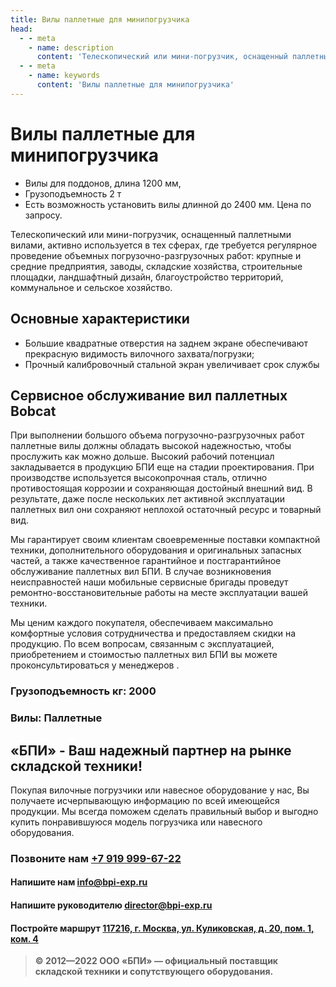 ```yaml
---
title: Вилы паллетные для минипогрузчика
head:
  - - meta
    - name: description
      content: 'Телескопический или мини-погрузчик, оснащенный паллетными вилами, активно используется в тех сферах, где требуется регулярное проведение объемных погрузочно-разгрузочных работ'
  - - meta
    - name: keywords 
      content: 'Вилы паллетные для минипогрузчика'
---
```


# Вилы паллетные для минипогрузчика

- Вилы для поддонов, длина 1200 мм,
- Грузоподъемность 2 т
- Есть возможность установить вилы длинной до 2400 мм. Цена по запросу.

Телескопический или мини-погрузчик, оснащенный паллетными вилами, активно используется в тех сферах, где требуется регулярное проведение объемных погрузочно-разгрузочных работ: крупные и средние предприятия, заводы, складские хозяйства, строительные площадки, ландшафтный дизайн, благоустройство территорий, коммунальное и сельское хозяйство.

## Основные характеристики
- Большие квадратные отверстия на заднем экране обеспечивают прекрасную видимость вилочного захвата/погрузки;
- Прочный калибровочный стальной экран увеличивает срок службы

## Сервисное обслуживание вил паллетных Bobcat

При выполнении большого объема погрузочно-разгрузочных работ паллетные вилы должны обладать высокой надежностью, чтобы прослужить как можно дольше. Высокий рабочий потенциал закладывается в продукцию БПИ еще на стадии проектирования. При производстве используется высокопрочная сталь, отлично противостоящая коррозии и сохраняющая достойный внешний вид. В результате, даже после нескольких лет активной эксплуатации паллетных вил они сохраняют неплохой остаточный ресурс и товарный вид.

Мы гарантирует своим клиентам своевременные поставки компактной техники, дополнительного оборудования и оригинальных запасных частей, а также качественное гарантийное и постгарантийное обслуживание паллетных вил БПИ. В случае возникновения неисправностей наши мобильные сервисные бригады проведут ремонтно-восстановительные работы на месте эксплуатации вашей техники.

Мы ценим каждого покупателя, обеспечиваем максимально комфортные условия сотрудничества и предоставляем скидки на продукцию. По всем вопросам, связанным с эксплуатацией, приобретением и стоимостью паллетных вил БПИ вы можете проконсультироваться у менеджеров .

### Грузоподъемность кг: 2000

### Вилы: Паллетные



## «БПИ» - Ваш надежный партнер на рынке складской техники!

Покупая вилочные погрузчики или навесное оборудование у нас, Вы получаете исчерпывающую информацию по всей имеющейся продукции. Мы всегда поможем сделать правильный выбор и выгодно купить понравившуюся модель погрузчика или навесного оборудования.



### Позвоните нам <a href="tel:+79199996722">+7 919 999-67-22</a>

#### Напишите нам <a href="mailto:info@bpi-exp.ru">info@bpi-exp.ru</a>

#### Напишите руководителю <a href="mailto:director@bpi-exp.ru">director@bpi-exp.ru</a>

#### Постройте маршрут <a href="https://yandex.ru/maps/213/moscow/?from=api-maps&ll=37.560718%2C55.567506&mode=routes&origin=jsapi_2_1_79&rtext=~55.567988%2C37.560664&rtt=mt&ruri=~&z=19">117216, г. Москва, ул. Куликовская, д. 20, пом. 1, ком. 4</a>

> **© 2012—2022 ООО «БПИ» — официальный поставщик складской техники и сопутствующего оборудования.**
